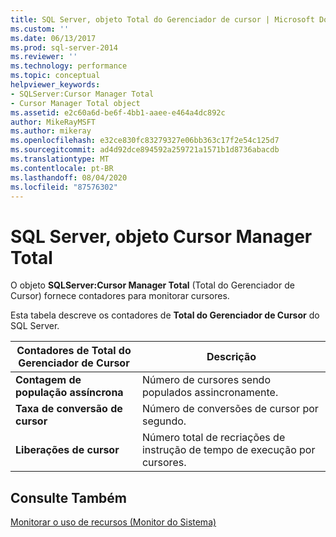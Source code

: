 ```yaml
---
title: SQL Server, objeto Total do Gerenciador de cursor | Microsoft Docs
ms.custom: ''
ms.date: 06/13/2017
ms.prod: sql-server-2014
ms.reviewer: ''
ms.technology: performance
ms.topic: conceptual
helpviewer_keywords:
- SQLServer:Cursor Manager Total
- Cursor Manager Total object
ms.assetid: e2c60a6d-be6f-4bb1-aaee-e464a4dc892c
author: MikeRayMSFT
ms.author: mikeray
ms.openlocfilehash: e32ce830fc83279327e06bb363c17f2e54c125d7
ms.sourcegitcommit: ad4d92dce894592a259721a1571b1d8736abacdb
ms.translationtype: MT
ms.contentlocale: pt-BR
ms.lasthandoff: 08/04/2020
ms.locfileid: "87576302"
---
```

# <a name="sql-server-cursor-manager-total-object"></a>SQL Server, objeto Cursor Manager Total
  O objeto **SQLServer:Cursor Manager Total** (Total do Gerenciador de Cursor) fornece contadores para monitorar cursores.  
  
 Esta tabela descreve os contadores de **Total do Gerenciador de Cursor** do SQL Server.  
  
|Contadores de Total do Gerenciador de Cursor|Descrição|  
|-----------------------------------|-----------------|  
|**Contagem de população assíncrona**|Número de cursores sendo populados assincronamente.|  
|**Taxa de conversão de cursor**|Número de conversões de cursor por segundo.|  
|**Liberações de cursor**|Número total de recriações de instrução de tempo de execução por cursores.|  
  
## <a name="see-also"></a>Consulte Também  
 [Monitorar o uso de recursos &#40;Monitor do Sistema&#41;](monitor-resource-usage-system-monitor.md)  
  
  
